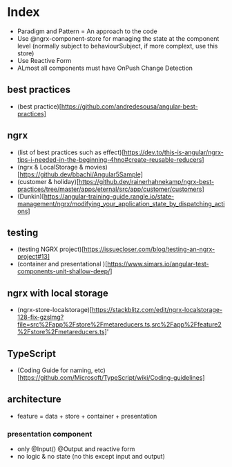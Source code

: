 # Index

- Paradigm and Pattern = An approach to the code
- Use @ngrx-component-store for managing the state at the component level (normally subject to behaviourSubject, if more complext, use this store)
- Use Reactive Form
- ALmost all components must have OnPush Change Detection

## best practices

- (best practice)[https://github.com/andredesousa/angular-best-practices]

## ngrx

- (list of best practices such as effect)[https://dev.to/this-is-angular/ngrx-tips-i-needed-in-the-beginning-4hno#create-reusable-reducers]
- (ngrx & LocalStorage & movies)[https://github.dev/bbachi/Angular5Sample]
- (customer & holiday)[https://github.dev/rainerhahnekamp/ngrx-best-practices/tree/master/apps/eternal/src/app/customer/customers]
- (Dunkin)[https://angular-training-guide.rangle.io/state-management/ngrx/modifying_your_application_state_by_dispatching_actions]

## testing

- (testing NGRX project)[https://issuecloser.com/blog/testing-an-ngrx-project#13]
- (container and presentational )[https://www.simars.io/angular-test-components-unit-shallow-deep/]

## ngrx with local storage

- (ngrx-store-localstorage)[https://stackblitz.com/edit/ngrx-localstorage-128-fix-gzslmg?file=src%2Fapp%2Fstore%2Fmetareducers.ts,src%2Fapp%2Ffeature2%2Fstore%2Fmetareducers.ts]'

## TypeScript

- (Coding Guide for naming, etc)[https://github.com/Microsoft/TypeScript/wiki/Coding-guidelines]

## architecture

- feature = data + store + container + presentation

### presentation component

- only @Input() @Output and reactive form
- no logic & no state (no this except input and output)
